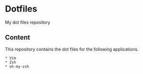 # Dotfiles
My dot files repository

## Content

This repository contains the dot files for the following applications.

	* Vim
	* Zsh
	* oh-my-zsh

